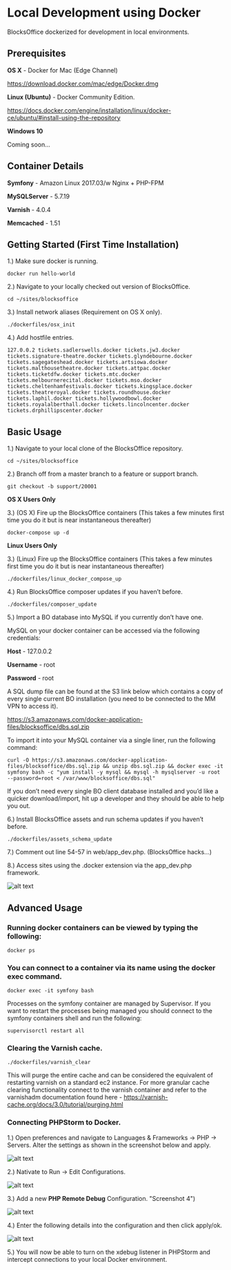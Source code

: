 # Local Development using Docker

BlocksOffice dockerized for development in local environments. 

## Prerequisites

**OS X** - Docker for Mac (Edge Channel)

https://download.docker.com/mac/edge/Docker.dmg

**Linux (Ubuntu)** - Docker Community Edition. 

https://docs.docker.com/engine/installation/linux/docker-ce/ubuntu/#install-using-the-repository

**Windows 10**

Coming soon...

## Container Details

**Symfony** - Amazon Linux 2017.03/w Nginx + PHP-FPM

**MySQLServer** - 5.7.19

**Varnish** - 4.0.4

**Memcached** - 1.51

## Getting Started (First Time Installation)

1.) Make sure docker is running.

```docker run hello-world```

2.) Navigate to your locally checked out version of BlocksOffice.

```cd ~/sites/blocksoffice```

3.) Install network aliases (Requirement on OS X only).

```./dockerfiles/osx_init ```

4.) Add hostfile entries.

```127.0.0.2 tickets.sadlerswells.docker tickets.jw3.docker tickets.signature-theatre.docker tickets.glyndebourne.docker tickets.sagegateshead.docker tickets.artsiowa.docker tickets.malthousetheatre.docker tickets.attpac.docker tickets.ticketdfw.docker tickets.mtc.docker tickets.melbournerecital.docker tickets.mso.docker tickets.cheltenhamfestivals.docker tickets.kingsplace.docker tickets.theatreroyal.docker tickets.roundhouse.docker tickets.laphil.docker tickets.hollywoodbowl.docker tickets.royalalberthall.docker tickets.lincolncenter.docker tickets.drphillipscenter.docker```

## Basic Usage

1.) Navigate to your local clone of the BlocksOffice repository.

```cd ~/sites/blocksoffice```

2.) Branch off from a master branch to a feature or support branch.

```git checkout -b support/20001```

**OS X Users Only**

3.) (OS X) Fire up the BlocksOffice containers (This takes a few minutes first time you do it but is near instantaneous thereafter)

```docker-compose up -d```

**Linux Users Only**

3.) (Linux) Fire up the BlocksOffice containers (This takes a few minutes first time you do it but is near instantaneous thereafter)

```./dockerfiles/linux_docker_compose_up```

4.) Run BlocksOffice composer updates if you haven’t before.

```./dockerfiles/composer_update```

5.) Import a BO database into MySQL if you currently don’t have one. 

MySQL on your docker container can be accessed via the following credentials:

**Host** - 127.0.0.2

**Username** - root

**Password** - root

A SQL dump file can be found at the S3 link below which contains a copy of every single current BO installation (you need to be connected to the MM VPN to access it). 

https://s3.amazonaws.com/docker-application-files/blocksoffice/dbs.sql.zip

To import it into your MySQL container via a single liner, run the following command:

```curl -O https://s3.amazonaws.com/docker-application-files/blocksoffice/dbs.sql.zip && unzip dbs.sql.zip && docker exec -it symfony bash -c "yum install -y mysql && mysql -h mysqlserver -u root --password=root < /var/www/blocksoffice/dbs.sql"```

If you don’t need every single BO client database installed and you’d like a quicker download/import, hit up a developer and they should be able to help you out.

6.) Install BlocksOffice assets and run schema updates if you haven’t before.

```./dockerfiles/assets_schema_update```

7.) Comment out line 54-57 in web/app_dev.php. (BlocksOffice hacks...)

8.) Access sites using the .docker extension via the app_dev.php framework. 

![alt text](https://s3.amazonaws.com/docker-application-files/readme-assets/Screen+Shot+2017-10-12+at+16.49.34.png "Screenshot 1")

## Advanced Usage

### Running docker containers can be viewed by typing the following:

```docker ps```

### You can connect to a container via its name using the docker exec command.

```docker exec -it symfony bash```

Processes on the symfony container are managed by Supervisor. If you want to restart the processes being managed you should connect to the symfony containers shell and run the following:

```supervisorctl restart all```

### Clearing the Varnish cache.

```./dockerfiles/varnish_clear```

This will purge the entire cache and can be considered the equivalent of restarting varnish on a standard ec2 instance. For more granular cache clearing functionality connect to the varnish container and refer to the varnishadm documentation found here - https://varnish-cache.org/docs/3.0/tutorial/purging.html

### Connecting PHPStorm to Docker.

1.) Open preferences and navigate to Languages & Frameworks -> PHP -> Servers. Alter the settings as shown in the screenshot below and apply.

![alt text](https://s3.amazonaws.com/docker-application-files/readme-assets/Screen+Shot+2017-10-06+at+17.48.13.png "Screenshot 2")

2.) Nativate to Run -> Edit Configurations.

![alt text](https://s3.amazonaws.com/docker-application-files/readme-assets/Screen+Shot+2017-10-06+at+17.50.00.png "Screenshot 3")

3.) Add a new **PHP Remote Debug** Configuration. "Screenshot 4")

![alt text](https://s3.amazonaws.com/docker-application-files/readme-assets/Screen+Shot+2017-10-06+at+17.50.26.png "Screenshot 4")

4.) Enter the following details into the configuration and then click apply/ok.

![alt text](https://s3.amazonaws.com/docker-application-files/readme-assets/Screen+Shot+2017-10-06+at+17.52.50.png "Screenshot 5")

5.) You will now be able to turn on the xdebug listener in PHPStorm and intercept connections to your local Docker environment.















